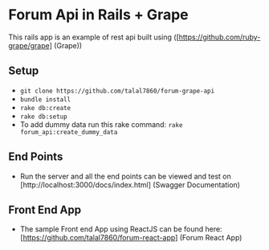 # Forum Api in Rails + Grape

This rails app is an example of rest api built using ([https://github.com/ruby-grape/grape] (Grape))

## Setup
- `git clone https://github.com/talal7860/forum-grape-api`
- `bundle install`
- `rake db:create`
- `rake db:setup`
- To add dummy data run this rake command: `rake forum_api:create_dummy_data`

## End Points
- Run the server and all the end points can be viewed and test on [http://localhost:3000/docs/index.html] (Swagger Documentation)

## Front End App
- The sample Front end App using ReactJS can be found here: [https://github.com/talal7860/forum-react-app] (Forum React App)
